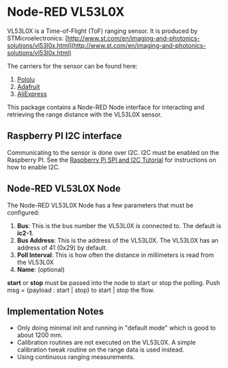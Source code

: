 # Node-RED VL53L0X

VL53L0X is a Time-of-Flight (ToF) ranging sensor.  It is produced by STMicroelectronics: [http://www.st.com/en/imaging-and-photonics-solutions/vl53l0x.html](http://www.st.com/en/imaging-and-photonics-solutions/vl53l0x.html)

The carriers for the sensor can be found here:

1. [Pololu](https://www.pololu.com/product/2490)
1. [Adafruit](https://www.adafruit.com/product/3316)
1. [AliExpress](https://www.aliexpress.com/item/VL53L0X-Time-of-Flight-Laser-Distance-Sensor-Breakout-Module-for-Arduino-VL53L0-VL53L0XV2-Carrier-with-Voltage/32801792612.html)

This package contains a Node-RED Node interface for interacting and retrieving the range distance with the VL53L0X sensor.

## Raspberry PI I2C interface

Communicating to the sensor is done over I2C.
I2C must be enabled on the Raspberry PI.
See the [Raspberry Pi SPI and I2C Tutorial](https://learn.sparkfun.com/tutorials/raspberry-pi-spi-and-i2c-tutorial) for instructions on how to enable I2C.

## Node-RED VL53L0X Node

The Node-RED VL53L0X Node has a few parameters that must be configured:

1. **Bus**: This is the bus number the VL53L0X is connected to.  The default is **ic2-1**.
1. **Bus Address**: This is the address of the VL53L0X.  The VL53L0X has an address of 41 (0x29) by default.
1. **Poll Interval**: This is how often the distance in millimeters is read from the VL53L0X
1. **Name**: (optional)

**start** or **stop** must be passed into the node to start or stop the polling.
Push msg = {payload : start | stop} to start | stop the flow.

## Implementation Notes

* Only doing minimal init and running in "default mode" which is good to about 1200 mm.
* Calibration routines are not executed on the VL53L0X. A simple calibration tweak routine on the range data is used instead.
* Using continuous ranging measurements.